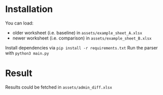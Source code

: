 <h1> Installation </h1>

You can load:
* older worksheet (i.e. baseline) in `assets/example_sheet_A.xlsx`
* newer worksheet (i.e. comparison) in `assets/example_sheet_B.xlsx`

Install dependencies via `pip install -r requirements.txt`
Run the parser with `python3 main.py`

<h1> Result </h1>

Results could be fetched in `assets/admin_diff.xlsx`